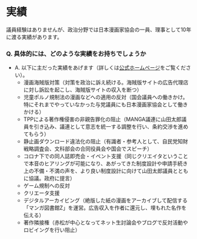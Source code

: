 # 実績

議員経験はありませんが、政治分野では日本漫画家協会の一員、理事として10年に渡る実績があります。


### Q. 具体的には、どのような実績をお持ちでしょうか
- A. 以下に主だった実績をあげます（詳しくは[公式ホームページ](https://kenakamatsu.jp/more-support)をご覧ください）。
  - 漫画海賊版対策（対策を政治に訴え続ける。海賊版サイトの広告代理店に対し訴訟を起こし、海賊版サイトの収入を断つ）
  - 児童ポルノ規制法の漫画などへの適用の反対（国会議員への働きかけ。特にそれまでやっていなかった与党議員にも日本漫画家協会として働きかける）
  - TPPによる著作権侵害の非親告罪化の阻止（MANGA議連に山田太郎議員を引き込み、議連として意志を統一する調整を行い、条約交渉を進めてもらう）
  - 静止画ダウンロード違法化の阻止（有識者・参考人として、自民党知財戦略調査会、文科部会の合同役員会や国会でスピーチ）
  - コロナ下での同人誌即売会・イベント支援（同じクリエイタということで本音のヒアリングが可能になり、あがってきた制度設計や申請手続き上の不備・不満の声を、より良い制度設計に向けて山田太郎議員とともに協議。政府に提言）
  - ゲーム規制への反対
  - クリエータ支援
  - デジタルアーカイビング（絶版した紙の漫画をアーカイブして配信する「マンガ図書館Z」を運営。広告収入を作者に還元し、埋もれた名作を伝える）
  - 著作隣接権（赤松が中心となってネット生討論会やブログで反対活動やロビイングを行い阻止）


